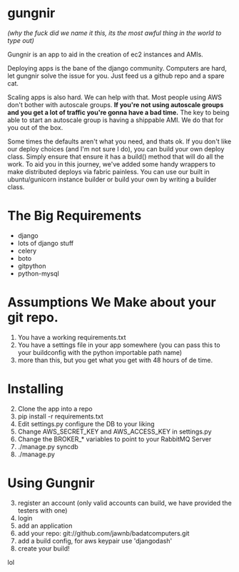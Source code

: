 gungnir
==================================================================================================
*(why the fuck did we name it this, its the most awful thing in the world to type out)*


Gungnir is an app to aid in the creation of ec2 instances and AMIs.

Deploying apps is the bane of the django community.  Computers are hard, let gungnir solve the issue for you. Just feed us a github repo and a spare cat.


Scaling apps is also hard. We can help with that.  Most people using AWS don't bother with autoscale groups.
__If you're not using autoscale groups and you get a lot of traffic you're gonna have a bad time.__
The key to being able to start an autoscale group is having a shippable AMI.  We do that for you out of the box.

Some times the defaults aren't what you need, and thats ok. If you don't like our deploy choices (and I'm not sure I do), you can build your own deploy class.
Simply ensure that ensure it has a build() method that will do all the work.
To aid you in this journey, we've added some handy wrappers to make distributed deploys via fabric painless.
You can use our built in ubuntu/gunicorn instance builder or build your own by writing a builder class.



The Big Requirements
============
* django
* lots of django stuff
* celery
* boto
* gitpython
* python-mysql


Assumptions We Make about your git repo.
========================================
1. You have a working requirements.txt
1. You have a settings file in your app somewhere (you can pass this to your buildconfig with the python importable path name)
1. more than this, but you get what you get with 48 hours of de time.

Installing
==========
2.  Clone the app into a repo
2.  pip install -r requirements.txt
2.  Edit settings.py configure the DB to your liking
2.  Change AWS_SECRET_KEY and AWS_ACCESS_KEY in settings.py
2.  Change the BROKER_* variables to point to your RabbitMQ Server
2.  ./manage.py syncdb
2.  ./manage.py


Using Gungnir
===========
3. register an account (only valid accounts can build, we have provided the testers with one)
3. login
3. add an application
3. add your repo: git://github.com/jawnb/badatcomputers.git
3. add a build config, for aws keypair use 'djangodash'
3. create your build!

lol
